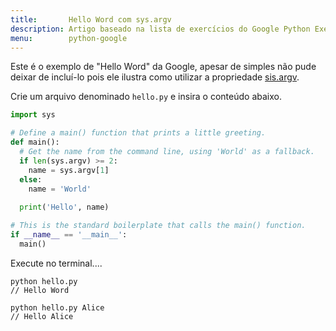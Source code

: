```yaml
---
title:       Hello Word com sys.argv
description: Artigo baseado na lista de exercícios do Google Python Exercise que demosntra um 'Hello World' utilizando a propriedade sys.argv
menu:        python-google
---
```


Este é o exemplo de "Hello Word" da Google, apesar de simples não pude deixar de incluí-lo pois
ele ilustra como utilizar a propriedade [sis.argv](/python/sys-argv/).

Crie um arquivo denominado `hello.py` e insira o conteúdo abaixo.

```python
import sys

# Define a main() function that prints a little greeting.
def main():
  # Get the name from the command line, using 'World' as a fallback.
  if len(sys.argv) >= 2:
    name = sys.argv[1]
  else:
    name = 'World'
    
  print('Hello', name)

# This is the standard boilerplate that calls the main() function.
if __name__ == '__main__':
  main()
```

Execute no terminal....

    python hello.py
    // Hello Word

    python hello.py Alice
    // Hello Alice